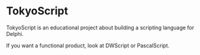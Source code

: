# TokyoScript

TokyoScript is an educational project about building a scripting language for Delphi.

If you want a functional product, look at DWScript or PascalScript.

